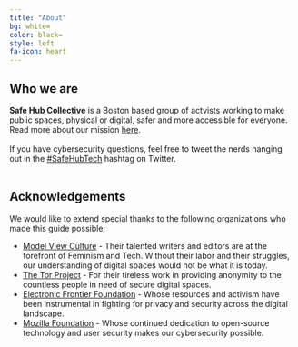 ```yaml
---
title: "About"
bg: white=
color: black=
style: left
fa-icon: heart
---
```


<h2 class="text-blue">Who we are</h2>
<strong>Safe Hub Collective</strong> is a Boston based group of actvists working to make public spaces, physical or digital, safer and more accessible for everyone. Read more about our mission <a href="http://safehubcollective.org/about">here</a>.
<br>
<br>
If you have cybersecurity questions, feel free to tweet the nerds hanging out in the <a href="https://twitter.com/hashtag/SafeHubTech?f=realtime">#SafeHubTech</a> hashtag on Twitter.
<br>
<br>

<h2 class="text-blue">Acknowledgements</h2>
We would like to extend special thanks to the following organizations who made this guide possible:
<ul>
	<li><a href="https://modelviewculture.com/">Model View Culture</a> - Their talented writers and editors are at the forefront of Feminism and Tech. Without their labor and their struggles, our understanding of digital spaces would not be what it is today.</li>
	<li><a href="https://www.torproject.org/">The Tor Project</a> - For their tireless work in providing anonymity to the countless people in need of secure digital spaces.</li>
	<li><a href="https://www.eff.org/">Electronic Frontier Foundation</a> - Whose resources and activism have been instrumental in fighting for privacy and security across the digital landscape.</li>
	<li><a href="https://www.mozilla.org/en-US/">Mozilla Foundation</a> - Whose continued dedication to open-source technology and user security makes our cybersecurity possible.</li>
</li>


